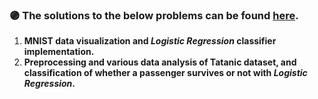### :purple_circle: **The solutions to the below problems can be found [here](https://github.com/fnoorzad/Machine_Learning/blob/819b4af816f7d9c3a7e226f75cd619240c6db964/Hands%20On/3/Codes.ipynb).**

1. **MNIST data visualization and *Logistic Regression* classifier implementation.**
2. **Preprocessing and various data analysis of Tatanic dataset, and classification of whether a passenger survives or not with *Logistic Regression*.**

